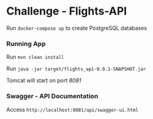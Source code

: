# Challenge - Flights-API

Run `docker-compose up` to create PostgreSQL databases

### Running App

Run `mvn clean install`

Run `java -jar target/flights_api-0.0.1-SNAPSHOT.jar`

Tomcat will start on port *8081*

### Swagger - API Documentation

Access `http://localhost:8081/api/swagger-ui.html`